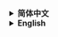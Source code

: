 <details><summary><b>简体中文</b></summary>

# `阑火`
`the Undermuted`
`Fabric` `1.18`

### `模组介绍`

* * *

### `模组下载`

</details>

<details><summary><b>English</b></summary>

# `the Undermuted`
`Fabric` `1.18`

### `Description`

* * *

### `Downloads`

</details>
